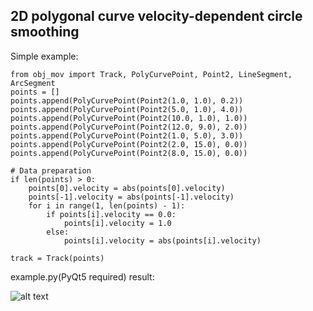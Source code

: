 ## 2D polygonal curve velocity-dependent circle smoothing

Simple example:
```
from obj_mov import Track, PolyCurvePoint, Point2, LineSegment, ArcSegment
points = []
points.append(PolyCurvePoint(Point2(1.0, 1.0), 0.2))
points.append(PolyCurvePoint(Point2(5.0, 1.0), 4.0))
points.append(PolyCurvePoint(Point2(10.0, 1.0), 1.0))
points.append(PolyCurvePoint(Point2(12.0, 9.0), 2.0))
points.append(PolyCurvePoint(Point2(1.0, 5.0), 3.0))
points.append(PolyCurvePoint(Point2(2.0, 15.0), 0.0))
points.append(PolyCurvePoint(Point2(8.0, 15.0), 0.0))

# Data preparation
if len(points) > 0:
    points[0].velocity = abs(points[0].velocity)
    points[-1].velocity = abs(points[-1].velocity)
    for i in range(1, len(points) - 1):
        if points[i].velocity == 0.0:
            points[i].velocity = 1.0
        else:
            points[i].velocity = abs(points[i].velocity)

track = Track(points)
```

example.py(PyQt5 required) result:

![alt text](https://github.com/Farfurix/2D_curve_smoothing/blob/master/README_imgs/TrackWindow.png)


